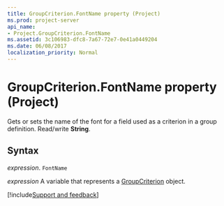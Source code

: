 ```yaml
---
title: GroupCriterion.FontName property (Project)
ms.prod: project-server
api_name:
- Project.GroupCriterion.FontName
ms.assetid: 3c106983-dfc8-7a67-72e7-0e41a0449204
ms.date: 06/08/2017
localization_priority: Normal
---
```



# GroupCriterion.FontName property (Project)

Gets or sets the name of the font for a field used as a criterion in a group definition. Read/write  **String**.


## Syntax

_expression_. `FontName`

_expression_ A variable that represents a [GroupCriterion](./Project.GroupCriterion.md) object.

[!include[Support and feedback](~/includes/feedback-boilerplate.md)]